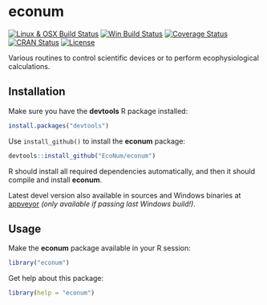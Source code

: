 # econum

[![Linux & OSX Build Status](https://travis-ci.org/EcoNum/econum.svg )](https://travis-ci.org/EcoNum/econum)
[![Win Build Status](https://ci.appveyor.com/api/projects/status/github/EcoNum/econum?branch=master&svg=true)](http://ci.appveyor.com/project/phgrosjean/econum)
[![Coverage Status](https://img.shields.io/codecov/c/github/EcoNum/econum/master.svg)
](https://codecov.io/github/EcoNum/econum?branch=master)
[![CRAN Status](http://www.r-pkg.org/badges/version/econum)](http://cran.r-project.org/package=econum)
[![License](https://img.shields.io/badge/license-MIT-blue.svg)](http://www.gnu.org/licenses/MIT)

Various routines to control scientific devices or to perform ecophysiological calculations.

## Installation

Make sure you have the **devtools** R package installed:

```r
install.packages("devtools")
```

Use `install_github()` to install the **econum** package:

```r
devtools::install_github("EcoNum/econum")
```
    
R should install all required dependencies automatically, and then it should compile and install **econum**.

Latest devel version also available in sources and Windows binaries at [appveyor](https://ci.appveyor.com/project/phgrosjean/en-test/build/artifacts) _(only available if passing last Windows build!)_.



## Usage

Make the **econum** package available in your R session:

```r
library("econum")
```
    
Get help about this package:

```r
library(help = "econum")
```
